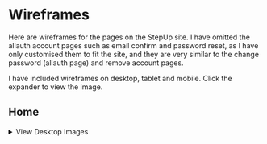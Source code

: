 # Wireframes

Here are wireframes for the pages on the StepUp site. I have omitted the allauth account pages such as email confirm and password reset, as I have only customised them to fit the site, and they are very similar to the change password (allauth page) and remove account pages.

I have included wireframes on desktop, tablet and mobile. Click the expander to view the image.

## Home

<details>
  <summary>View Desktop Images</summary>
  
![]()

</details>